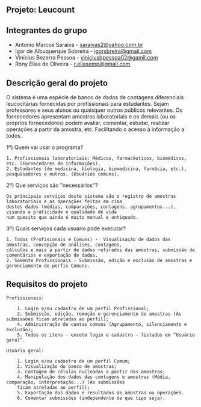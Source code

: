 ## Projeto: Leucount

## Integrantes do grupo 

 * Antonio Marcos Saraiva  - saraivas2@yahoo.com.br
 * Igor de Albuquerque Sobreira - igorsbreira@gmail.com
 * Vinícius Bezerra Pessoa - viniciusbpessoa02@gamil.com
 * Rony Elias de Oliveira - r.eliasemp@gmail.com

## Descrição geral do projeto 

O sistema é uma espécie de banco de dados de contagens diferenciais leucocitárias fornecidas por
profissionais para estudantes. Sejam professores e seus alunos ou quaisquer outros públicos relevantes.
Os fornecedores apresentam amostras laboratoriais e os demais (ou os próprios fornecedores) podem avaliar,
comentar, estudar, realizar operações a partir da amostra, etc. Facilitando o acesso à informação a todos.

1º) Quem vai usar o programa?

    1. Profissionais laboratoriais: Médicos, farmacêuticos, biomédicos, etc. (Fornecedores de informações).
    2. Estudantes (de medicina, biologia, biomedicina, farmácia, etc.), pesquisadores e outros. (Usuários comuns).

2º) Que serviços são "necessários"?

    Os principais serviços deste sistema são o registro de amostras laboratoriais e as operações feitas em cima
    destes dados (médias, comparações, contagens, agrupamentos...), visando a praticidade e qualidade de vida
    num quesito que ainda é muito manual e antiquado.

3º) Quais serviços cada usuário pode executar?

    1. Todos (Profisionais e Comuns) -  Visualisação de dados das amostras, concepção de análises, contagens,
    cálculos e mais a partir de dados retirados das amostras, submissão de comentários e exportação de dados.
    2. Somente Profissionais - Submissão, edição e exclusão de amostras e gerenciamento de perfis Comuns.

## Requisitos do projeto

    Profissionais:

        1. Login e/ou cadastro de um perfil Profissional;
        2. Submissão, edição, remoção e gerenciamento de amostras (As submissões ficam atreladas ao perfil);
        4. Administração de contas comuns (Agrupamento, silenciamento e exclusão);
        5. Todos os itens - exceto login e cadastro - listados em “Usuário geral”.

    Usuário geral:

        1. Login e/ou cadastro de um perfil Comum;
        2. Visualização do banco de amostras;
        3. Contagem de células nucleadas a partir das amostras;
        4. Manipulação dos dados das contagens e amostras (Média, comparação, interpretação...) (As submissões
        ficam atreladas ao perfil);
        5. Exportação dos dados e resultados de amostras ou operações.
        6. Comentar submissões (independente de que tipo seja).
